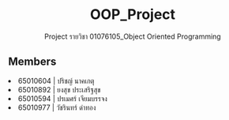 <h1 align="center">OOP_Project</h1>
<p align="center">Project รายวิชา 01076105_Object Oriented Programming</p>

<h2>Members</h2>

<li>65010604 | ปริชญ์ นาคเกตุ</li>
<li>65010892 | ยงสุข ประเสริฐสุข</li>
<li>65010594 | ปรเมศร์ เจียมบรรจง</li>
<li>65010977 | วัชรินทร์ ดำทอง</li>

